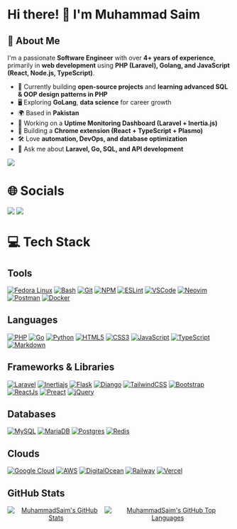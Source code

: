 # Hi there! 👋 I'm Muhammad Saim

## 💫 About Me

I'm a passionate **Software Engineer** with over **4+ years of experience**, primarily in **web development** using **PHP (Laravel), Golang, and JavaScript (React, Node.js, TypeScript)**.

-   🚀 Currently building **open-source projects** and **learning advanced SQL & OOP design patterns in PHP**
-   🖥️ Exploring **GoLang**, **data science** for career growth
-   🌍 Based in **Pakistan**
-   📡 Working on a **Uptime Monitoring Dashboard (Laravel + Inertia.js)**
-   🔧 Building a **Chrome extension (React + TypeScript + Plasmo)**
-   🛠️ Love **automation, DevOps, and database optimization**
-   💬 Ask me about **Laravel, Go, SQL, and API development**

<a href="https://www.github.com/MuhammadSaim" target="_blank" rel="noreferrer"><img src="https://img.shields.io/github/followers/MuhammadSaim?logo=github&style=for-the-badge&color=e5e5e5&labelColor=171717"/></a>

# 🌐 Socials

<p align="left">
<a href="https://www.linkedin.com/in/muhammad--saim/" target="_blank" rel="noreferrer"><img src="https://img.shields.io/badge/LinkedIn-0077B5?style=for-the-badge&logo=linkedin&logoColor=white" /></a>
<a href="https://dev.to/muhammadsaim" target="_blank" rel="noreferrer"><img src="https://img.shields.io/badge/dev.to-0A0A0A?style=for-the-badge&logo=dev.to&logoColor=white" /></a>
</p>

# 💻 Tech Stack

## Tools

[![Fedora Linux](https://img.shields.io/badge/Pop!__OS-48B9C7?style=for-the-badge&logo=fedora&logoColor=white)](https://getfedora.org/)
[![Bash](https://img.shields.io/badge/GNU%20Bash-4EAA25?style=for-the-badge&logo=GNU%20Bash&logoColor=white)](https://www.gnu.org/software/bash/)
[![Git](https://img.shields.io/badge/GIT-E44C30?style=for-the-badge&logo=git&logoColor=white)](https://git-scm.com/)
[![NPM](https://img.shields.io/badge/npm-CB3837?style=for-the-badge&logo=npm&logoColor=white)](https://www.npmjs.com/) [![ESLint](https://img.shields.io/badge/eslint-3A33D1?style=for-the-badge&logo=eslint&logoColor=white)](https://eslint.org/)
[![VSCode](https://img.shields.io/badge/VSCode-0078D4?style=for-the-badge&logo=visual%20studio%20code&logoColor=white)](https://code.visualstudio.com/)
[![Neovim](https://img.shields.io/badge/NeoVim-%2357A143.svg?&style=for-the-badge&logo=neovim&logoColor=white)](https://neovim.io/)
[![Postman](https://img.shields.io/badge/Postman-FF6C37?style=for-the-badge&logo=postman&logoColor=white)](https://www.postman.com/)
[![Docker](https://img.shields.io/badge/docker-%230db7ed.svg?style=for-the-badge&logo=docker&logoColor=white)](https://www.docker.com/)

## Languages

[![PHP](https://img.shields.io/badge/php-%23777BB4.svg?style=for-the-badge&logo=php&logoColor=white)](https://www.php.net/)
[![Go](https://img.shields.io/badge/go-%2300ADD8.svg?style=for-the-badge&logo=go&logoColor=white)](https://golang.org/)
[![Python](https://img.shields.io/badge/Python-%3776AB00.svg?style=for-the-badge&logo=java&logoColor=white)](https://www.java.com/)
[![HTML5](https://img.shields.io/badge/html5-%23E34F26.svg?style=for-the-badge&logo=html5&logoColor=white)](https://developer.mozilla.org/en-US/docs/Web/HTML)
[![CSS3](https://img.shields.io/badge/css3-%231572B6.svg?style=for-the-badge&logo=css3&logoColor=white)](https://developer.mozilla.org/en-US/docs/Web/CSS)
[![JavaScript](https://img.shields.io/badge/javascript-%23323330.svg?style=for-the-badge&logo=javascript&logoColor=%23F7DF1E)](https://developer.mozilla.org/en-US/docs/Web/JavaScript)
[![TypeScript](https://img.shields.io/badge/typescript-%23007ACC.svg?style=for-the-badge&logo=typescript&logoColor=white)](https://www.typescriptlang.org/)
[![Markdown](https://img.shields.io/badge/markdown-%23000000.svg?style=for-the-badge&logo=markdown&logoColor=white)](https://www.markdownguide.org/)

## Frameworks & Libraries

[![Laravel](https://img.shields.io/badge/laravel-%23FF2D20.svg?style=for-the-badge&logo=laravel&logoColor=white)](https://laravel.com/)
[![Inertiajs](https://img.shields.io/badge/inertiajs-6b46c1?style=for-the-badge&logo=inertiajs&logoColor=white)](https://nodejs.org/)
[![Flask](https://img.shields.io/badge/flask-000000?style=for-the-badge&logo=flask&logoColor=white)](https://nodejs.org/)
[![Django](https://img.shields.io/badge/django-20AA76?style=for-the-badge&logo=django&logoColor=white)](https://nodejs.org/)
[![TailwindCSS](https://img.shields.io/badge/tailwindcss-%2338B2AC.svg?style=for-the-badge&logo=tailwind-css&logoColor=white)](https://tailwindcss.com/)
[![Bootstrap](https://img.shields.io/badge/bootstrap-%23563D7C.svg?style=for-the-badge&logo=bootstrap&logoColor=white)](https://getbootstrap.com/)
[![ReactJs](https://img.shields.io/badge/react-58C4DC?style=for-the-badge&logo=react&logoColor=white)](https://nodejs.org/)
[![Preact](https://img.shields.io/badge/preact-673ab8?style=for-the-badge&logo=preact&logoColor=white)](https://nodejs.org/)
[![jQuery](https://img.shields.io/badge/jquery-0769ad?style=for-the-badge&logo=jquery&logoColor=white)](https://nodejs.org/)

## Databases

[![MySQL](https://img.shields.io/badge/mysql-%2300f.svg?style=for-the-badge&logo=mysql&logoColor=white)](https://www.mysql.com/)
[![MariaDB](https://img.shields.io/badge/mariadb-4e629a.svg?style=for-the-badge&logo=mariadb&logoColor=white)](https://www.mysql.com/)
[![Postgres](https://img.shields.io/badge/postgres-%23316192.svg?style=for-the-badge&logo=postgresql&logoColor=white)](https://www.postgresql.org/)
[![Redis](https://img.shields.io/badge/redis-%23DD0031.svg?style=for-the-badge&logo=redis&logoColor=white)](https://redis.io/)

## Clouds

[![Google Cloud](https://img.shields.io/badge/GoogleCloud-%234285F4.svg?style=for-the-badge&logo=google-cloud&logoColor=white)](https://cloud.google.com) [![AWS](https://img.shields.io/badge/AWS-%23FF9900.svg?style=for-the-badge&logo=amazon-aws&logoColor=white)](https://aws.amazon.com/) [![DigitalOcean](https://img.shields.io/badge/DigitalOcean-%230167ff.svg?style=for-the-badge&logo=digitalOcean&logoColor=white)](https://www.digitalocean.com/) [![Railway](https://img.shields.io/badge/Railway-131415?style=for-the-badge&logo=railway&logoColor=white)](https://railway.app/) [![Vercel](https://img.shields.io/badge/vercel-%23000000.svg?style=for-the-badge&logo=vercel&logoColor=white)](https://vercel.com/)

## GitHub Stats

<div align="center">
  <div style="display: flex; justify-content: center;">
    <a href="http://www.github.com/MuhammadSaim"><img src="https://github-readme-stats.vercel.app/api?username=MuhammadSaim&show_icons=true&bg_color=1e1e2e&text_color=cdd6f4&icon_color=89b4fa&title_color=89b4fa" alt="MuhammadSaim's GitHub Stats" /></a>
    <a href="http://www.github.com/MuhammadSaim"><img src="https://github-readme-stats.vercel.app/api/top-langs/?username=MuhammadSaim&layout=donut&bg_color=1e1e2e&text_color=cdd6f4&icon_color=89b4fa&title_color=89b4fa" alt="MuhammadSaim's GitHub Top Languages" /></a>
  </div>
</div>
